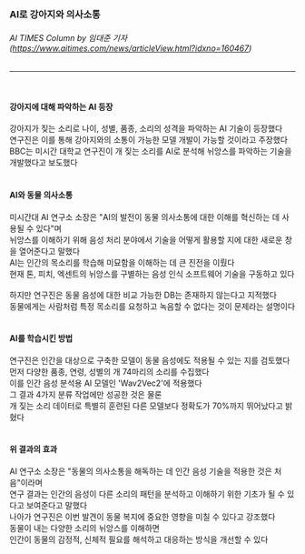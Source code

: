 ### AI로 강아지와 의사소통
###### AI TIMES Column by 임대준 기자 (https://www.aitimes.com/news/articleView.html?idxno=160467)
---   
<br>

#### 강아지에 대해 파악하는 AI 등장
강아지가 짖는 소리로 나이, 성별, 품종, 소리의 성격을 파악하는 AI 기술이 등장했다   
연구진은 이를 통해 강아지와의 소통이 가능한 모델 개발이 가능할 것이라고 주장했다   
BBC는 미시간 대학교 연구진이 개 짖는 소리를 AI로 분석해 뉘앙스를 파악하는 기술을 개발했다고 보도했다   
<br>

#### AI와 동물 의사소통
미시간대 AI 연구소 소장은 "AI의 발전이 동물 의사소통에 대한 이해를 혁신하는 데 사용될 수 있다"며   
뉘앙스를 이해하기 위해 음성 처리 분야에서 기술을 어떻게 활용할 지에 대한 새로운 창을 열어준다고 말했다   
AI는 인간의 목소리를 학습해 미묘함을 이해하는 데 큰 진전을 이뤘다   
현재 톤, 피치, 엑센트의 뉘앙스를 구별하는 음성 인식 소프트웨어 기술을 구동하고 있다   
<br>
하지만 연구진은 동물 음성에 대한 비교 가능한 DB는 존재하지 않는다고 지적했다   
동물에게는 사람처럼 특정 목소리를 요청하고 녹음할 수 없다는 것이 문제라는 설명이다   
<br>

#### AI를 학습시킨 방법
연구진은 인간을 대상으로 구축한 모델이 동물 음성에도 적용될 수 있는 지를 검토했다   
먼저 다양한 품종, 연령, 성별의 개 74마리의 소리를 수집했다   
이를 인간 음성 분석용 AI 모델인 'Wav2Vec2'에 적용했다   
그 결과 4가지 분류 작업에만 성공한 것은 물론   
개 짖는 소리 데이터로 특별히 훈련된 다른 모델보다 정확도가 70%까지 뛰어났다고 밝혔다   
<br>

#### 위 결과의 효과
AI 연구소 소장은 "동물의 의사소통을 해독하는 데 인간 음성 기술을 적용한 것은 처음"이라며   
연구 결과는 인간의 음성이 다른 소리의 패턴을 분석하고 이해하기 위한 기초가 될 수 있다고 보여준다고 말했다   
나아가 연구진은 이번 발견이 동물 복지에 중요한 영향을 미칠 수 있다고 강조했다   
동물이 내는 다양한 소리의 뉘앙스를 이해하면   
인간이 동물의 감정적, 신체적 필요를 해석하고 대응하는 방식을 개선할 수 있다   
<br>
